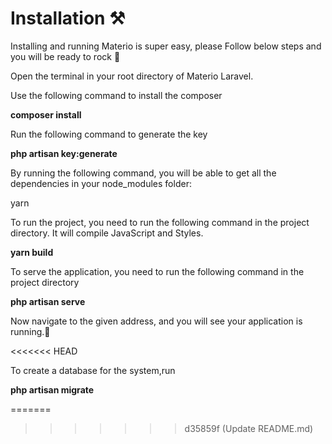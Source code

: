 <h1>Installation ⚒️</h1>
<p>Installing and running Materio is super easy, please Follow below steps and you will be ready to rock 🤘</p>

<p>Open the terminal in your root directory of Materio Laravel.</p>
<p>Use the following command to install the composer</p>
<b>composer install</b>
<p>Run the following command to generate the key</p>
<b>php artisan key:generate</b>
<p>By running the following command, you will be able to get all the dependencies in your node_modules folder:</p>
yarn</b>
<p>To run the project, you need to run the following command in the project directory. It will compile JavaScript and Styles.</p>
<b>yarn build</b>
<p>To serve the application, you need to run the following command in the project directory</p>
<b>php artisan serve</b>
<p>Now navigate to the given address, and you will see your application is running.🥳</p>
<<<<<<< HEAD
<p>To create a database for the system,run</p>
<b>php artisan migrate</b>

=======
>>>>>>> d35859f (Update README.md)
